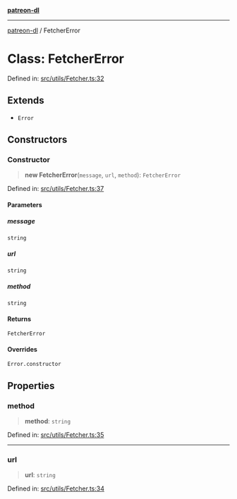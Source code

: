 [**patreon-dl**](../README.md)

***

[patreon-dl](../README.md) / FetcherError

# Class: FetcherError

Defined in: [src/utils/Fetcher.ts:32](https://github.com/patrickkfkan/patreon-dl/blob/4dbe5b7f9bc86c654049194392d94f0aeefc44c0/src/utils/Fetcher.ts#L32)

## Extends

- `Error`

## Constructors

### Constructor

> **new FetcherError**(`message`, `url`, `method`): `FetcherError`

Defined in: [src/utils/Fetcher.ts:37](https://github.com/patrickkfkan/patreon-dl/blob/4dbe5b7f9bc86c654049194392d94f0aeefc44c0/src/utils/Fetcher.ts#L37)

#### Parameters

##### message

`string`

##### url

`string`

##### method

`string`

#### Returns

`FetcherError`

#### Overrides

`Error.constructor`

## Properties

### method

> **method**: `string`

Defined in: [src/utils/Fetcher.ts:35](https://github.com/patrickkfkan/patreon-dl/blob/4dbe5b7f9bc86c654049194392d94f0aeefc44c0/src/utils/Fetcher.ts#L35)

***

### url

> **url**: `string`

Defined in: [src/utils/Fetcher.ts:34](https://github.com/patrickkfkan/patreon-dl/blob/4dbe5b7f9bc86c654049194392d94f0aeefc44c0/src/utils/Fetcher.ts#L34)
